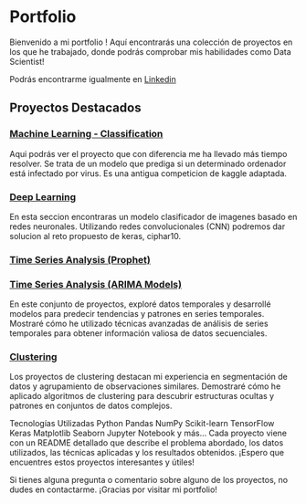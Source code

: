 # Portfolio



Bienvenido a mi portfolio ! Aquí encontrarás una colección de proyectos en los que he trabajado, donde podrás comprobar mis habilidades como Data Scientist!

Podrás encontrarme igualmente en [Linkedin](https://www.linkedin.com/in/alejandro-sanchez-silvestre/)


## Proyectos Destacados

### [Machine Learning - Classification](machine_learning_classification/)
Aqui podrás ver el proyecto que con diferencia me ha llevado más tiempo resolver. Se trata de un modelo que prediga si un determinado ordenador está infectado por virus. Es una antigua competicion de kaggle adaptada.

### [Deep Learning](deep_learning/)
En esta seccion encontraras un modelo clasificador de imagenes basado en redes neuronales. Utilizando redes convolucionales (CNN) podremos dar solucion al reto propuesto de keras, ciphar10. 

### [Time Series Analysis (Prophet)](time_series/)

### [Time Series Analysis (ARIMA Models)](time_series/)
En este conjunto de proyectos, exploré datos temporales y desarrollé modelos para predecir tendencias y patrones en series temporales. Mostraré cómo he utilizado técnicas avanzadas de análisis de series temporales para obtener información valiosa de datos secuenciales.

### [Clustering](clustering/)
Los proyectos de clustering destacan mi experiencia en segmentación de datos y agrupamiento de observaciones similares. Demostraré cómo he aplicado algoritmos de clustering para descubrir estructuras ocultas y patrones en conjuntos de datos complejos.



Tecnologías Utilizadas
Python
Pandas
NumPy
Scikit-learn
TensorFlow
Keras
Matplotlib
Seaborn
Jupyter Notebook
y más...
Cada proyecto viene con un README detallado que describe el problema abordado, los datos utilizados, las técnicas aplicadas y los resultados obtenidos. ¡Espero que encuentres estos proyectos interesantes y útiles!

Si tienes alguna pregunta o comentario sobre alguno de los proyectos, no dudes en contactarme. ¡Gracias por visitar mi portfolio!
